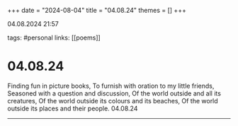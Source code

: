 +++
date = "2024-08-04"
title = "04.08.24"
themes = []
+++

04.08.2024 21:57

tags: #personal
links: [[poems]]

# 04.08.24

Finding fun in picture books,
To furnish with oration to my little friends,
Seasoned with a question and discussion,
Of the world outside and all its creatures,
Of the world outside its colours and its beaches,
Of the world outside its places and their people.
04.08.24 

---

